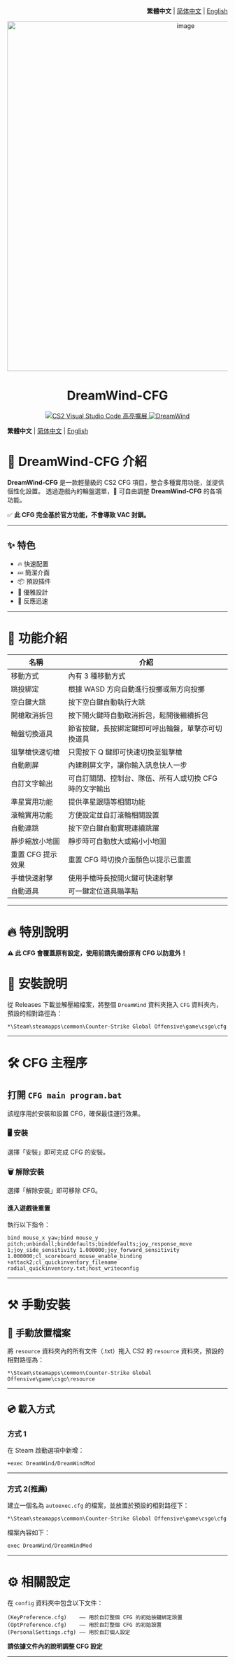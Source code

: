 <div align="right">

**繁體中文** | [简体中文](./github/README.zh-CN.md) | [English](./github/README.en.md)

</div>

<div align="center">
    <img src="https://github.com/Yunkong-ouo/DreamWind/blob/main/github/image/CS2.jpg" alt="image" width="800">
</div>

<h1 align="center">DreamWind-CFG</h1>

<p align="center">
    <a href="https://github.com/Yunkong-ouo/Cs2CfgHighlighterExtension">
        <img alt="CS2 Visual Studio Code 高亮擴展" src="https://img.shields.io/badge/CS2%20VSCode%20%E9%AB%98%E4%BA%AE%E6%93%B4%E5%B1%95-blue?style=for-the-badge&logo=github">
    </a>
    <a href="https://github.com/Yunkong-ouo/DreamWind">
        <img alt="DreamWind" src="https://img.shields.io/badge/CS2%20DreamWind%20CFG-green?style=for-the-badge&logo=github">
    </a>
</p>

**繁體中文** | [简体中文](./github/README.zh-CN.md) | [English](./github/README.en.md)

# 💼 DreamWind-CFG 介紹

**DreamWind-CFG** 是一款輕量級的 CS2 CFG 項目，整合多種實用功能，並提供個性化設置。
透過遊戲內的輪盤選單，🚀 可自由調整 **DreamWind-CFG** 的各項功能。

✅ **此 CFG 完全基於官方功能，不會導致 VAC 封鎖。**

---

## ✨ 特色

- 🔥 快速配置
- 💤 簡潔介面
- 📦 預設插件
- 🧹 優雅設計
- 🚀 反應迅速

---

# 📝 功能介紹

| 名稱              | 介紹                                                    |
| ----------------- | ------------------------------------------------------- |
| 移動方式          | 內有 3 種移動方式                                       |
| 跳投綁定          | 根據 WASD 方向自動進行投擲或無方向投擲                  |
| 空白鍵大跳        | 按下空白鍵自動執行大跳                                  |
| 開槍取消拆包      | 按下開火鍵時自動取消拆包，鬆開後繼續拆包                |
| 輪盤切換道具      | 節省按鍵，長按綁定鍵即可呼出輪盤，單擊亦可切換道具      |
| 狙擊槍快速切槍    | 只需按下 Q 鍵即可快速切換至狙擊槍                       |
| 自動刷屏          | 內建刷屏文字，讓你輸入訊息快人一步                      |
| 自訂文字輸出      | 可自訂關閉、控制台、隊伍、所有人或切換 CFG 時的文字輸出 |
| 準星實用功能      | 提供準星跟隨等相關功能                                  |
| 滾輪實用功能      | 方便設定並自訂滾輪相關設置                              |
| 自動連跳          | 按下空白鍵自動實現連續跳躍                              |
| 靜步縮放小地圖    | 靜步時可自動放大或縮小小地圖                            |
| 重置 CFG 提示效果 | 重置 CFG 時切換介面顏色以提示已重置                     |
| 手槍快速射擊      | 使用手槍時長按開火鍵可快速射擊                          |
| 自動道具          | 可一鍵定位道具瞄準點                                    |

---

# 🔥 特別說明

**⚠️ 此 CFG 會覆蓋原有設定，使用前請先備份原有 CFG 以防意外！**

# 🚀 安裝說明

從 Releases 下載並解壓縮檔案，將整個 `DreamWind` 資料夾拖入 `CFG` 資料夾內，預設的相對路徑為：

```
*\Steam\steamapps\common\Counter-Strike Global Offensive\game\csgo\cfg
```

---

# 🛠️ CFG 主程序

## 打開 `CFG main program.bat`

該程序用於安裝和設置 CFG，確保最佳運行效果。

### 🖥️ 安裝

選擇「安裝」即可完成 CFG 的安裝。

### 🗑️ 解除安裝

選擇「解除安裝」即可移除 CFG。

#### 進入遊戲後重置

執行以下指令：

```
bind mouse_x yaw;bind mouse_y pitch;unbindall;binddefaults;binddefaults;joy_response_move 1;joy_side_sensitivity 1.000000;joy_forward_sensitivity 1.000000;cl_scoreboard_mouse_enable_binding +attack2;cl_quickinventory_filename radial_quickinventory.txt;host_writeconfig
```

---

# ⚒️ 手動安裝

## 📃 手動放置檔案

將 `resource` 資料夾內的所有文件（.txt）拖入 CS2 的 `resource` 資料夾，預設的相對路徑為：

```
*\Steam\steamapps\common\Counter-Strike Global Offensive\game\csgo\resource
```

---

## 💿 載入方式

### 方式 1

在 Steam 啟動選項中新增：

```
+exec DreamWind/DreamWindMod
```

---

### 方式 2(推薦)

建立一個名為 `autoexec.cfg` 的檔案，並放置於預設的相對路徑下：

```
*\Steam\steamapps\common\Counter-Strike Global Offensive\game\csgo\cfg
```

檔案內容如下：

```
exec DreamWind/DreamWindMod
```

---

# ⚙️ 相關設定

在 `config` 資料夾中包含以下文件：

```
(KeyPreference.cfg)    —— 用於自訂整個 CFG 的初始按鍵綁定設置
(OptPreference.cfg)    —— 用於自訂整個 CFG 的初始設置
(PersonalSettings.cfg) —— 用於自訂個人設定
```

**請依據文件內的說明調整 CFG 設定**

---
